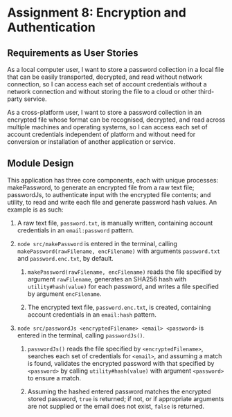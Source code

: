 # Assignment 8: Encryption and Authentication

## Requirements as User Stories

As a local computer user, I want to store a password collection in a local file that can be easily transported, 
decrypted, and read without network connection, so I can access each set of account credentials without a network 
connection and without storing the file to a cloud or other third-party service.

As a cross-platform user, I want to store a password collection in an encrypted file whose format can be recognised,
decrypted, and read across multiple machines and operating systems, so I can access each set of account credentials
independent of platform and without need for conversion or installation of another application or service.

## Module Design

This application has three core components, each with unique processes: makePassword, to generate an encrypted file
from a raw text file; passwordJs, to authenticate input with the encrypted file contents; and utility, to read and 
write each file and generate password hash values. An example is as such:

1. A raw text file, `password.txt`, is manually written, containing account credentials in an `email:password` pattern.

2. `node src/makePassword` is entered in the terminal, calling `makePassword(rawFilename, encFilename)` with arguments
   `password.txt` and `password.enc.txt`, by default.

   1. `makePassword(rawFilename, encFilename)` reads the file specified by argument `rawFilename`, generates an SHA256 
      hash with `utility#hash(value)` for each password, and writes a file specified by argument `encFilename`.

   2. The encrypted text file, `password.enc.txt`, is created, containing account credentials in an `email:hash` 
      pattern.

3. `node src/passwordJs <encryptedFilename> <email> <password>` is entered in the terminal, calling `passwordJs()`.

    1. `passwordJs()` reads the file specified by `<encryptedFilename>`, searches each set of credentials for `<email>`,
       and assuming a match is found, validates the encrypted password with that specified by `<password>` by 
       calling `utility#hash(value)` with argument `<password>` to ensure a match.

    2. Assuming the hashed entered password matches the encrypted stored password, `true` is returned; if not, or if 
       appropriate arguments are not supplied or the email does not exist, `false` is returned.